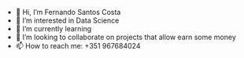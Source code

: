 - 👋 Hi, I’m Fernando Santos Costa
- 👀 I’m interested in Data Science
- 🌱 I’m currently learning 
- 💞️ I’m looking to collaborate on projects that allow earn some money
- 📫 How to reach me: +351 967684024

<!---
fsc-recursos-partilhados/fsc-recursos-partilhados is a ✨ special ✨ repository because its `README.md` (this file) appears on your GitHub profile.
You can click the Preview link to take a look at your changes.
--->
